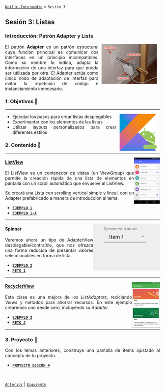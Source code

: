 [`Kotlin-Intermedio`](../Readme.md) > `Sesión 3`


## Sesión 3: Listas

<div style="text-align: justify;">

### Introducción: Patrón Adapter y Lists

<img src="images/adapter.png" align="right" width="180" hspace="10">

El patrón __Adapter__ es un patrón estructural cuya función principal es comunicar dos interfaces en un principio incompatibles. Como su nombre lo indica,  adapta la información de una interfaz para que pueda ser utilizada por otra. El Adapter actúa como único nodo de adaptación de interfaz para evitar la repetición de código e instanciamiento innecesario.



### 1. Objetivos :dart: 

---

<img src="../images/android-kotlin.png" align="right" height="120" hspace="10">

- Ejecutar los pasos para crear listas desplegables
- Experimentar con los elementos de las listas
- Utilizar layouts personalizados para crear diferentes estilos

### 2. Contenido :blue_book:

---

<img src="images/listview.png" align="right" height="150"> 

#### <ins>ListView</ins>

El ListView es un contenedor de vistas (un ViewGroup) que permite la creación rápida de una lista de elementos en pantalla con un scroll automático que envuelve al ListView.

Se creará una Lista con scrolling vertical simple y lineal, con un Adapter prefabricado a manera de introducción al tema.

- [**`EJEMPLO 1`**](Ejemplo-01/Readme.md)
- [**`EJEMPLO 1-A`**](Ejemplo-01a/Readme.md)

---

<img src="images/spinner.gif" align="right" height="150"> 

#### <ins>Spinner</ins>

Veremos ahora un tipo de AdapterView desplegable/contraíble, que nos ofrezca una forma reducida de presentar valores seleccionables en forma de lista.

- [**`EJEMPLO 2`**](Ejemplo-02/Readme.md)
- [**`RETO 1`**](Reto-01/Readme.md)

---

<img src="images/recyclerview.png" align="right" height="150"> 

#### <ins>RecyclerView</ins>

Esta clase es una mejora de los _ListAdapters_, reciclando _Views_ y métodos para ahorrar recursos. En este ejemplo crearemos uno desde cero, incluyendo su _Adapter._ 

- [**`EJEMPLO 3`**](Ejemplo-03/Readme.md)
- [**`RETO 2`**](Reto-02/Readme.md)

---


### 3. Proyecto :hammer:

Con los temas anteriores, construye una pantalla de items ajustado al concepto de tu proyecto.

- [**`PROYECTO SESIÓN 4`**](Proyecto/Readme.md)

<br/>

[`Anterior`](../Sesion-03/Readme.md) | [`Siguiente`](../Sesion-04/Readme.md)      

</div>

